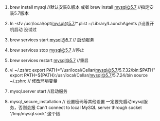 1. brew install mysql  //默认安装8.版本
或者 brew install mysql@5.7  //指定安装5.7版本
2. ln -sfv /usr/local/opt/mysql@5.7/*.plist ~/Library/LaunchAgents  //设置开机启动 没试过
3. brew services start mysql@5.7 // 启动服务 
4. brew services stop mysql@5.7     //停止
5. brew services restart mysql@5.7 //重启


3. vi ~/.zshrc
   export PATH="/usr/local/Cellar/mysql@5.7/5.7.32/bin:$PATH"
   export PATH=${PATH}:/usr/local/Cellar/mysql@5.7/5.7.24/bin
   source ~/.zshrc 
   // 修改环境变量

4. mysql.server start    //启动服务


5. mysql_secure_installation  // 设置密码等其他设置  一定要先启动mysql服务，否则会报 Can't connect to local MySQL server through socket '/tmp/mysql.sock' 这个错